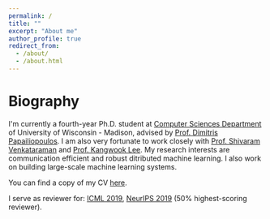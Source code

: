 ```yaml
---
permalink: /
title: ""
excerpt: "About me"
author_profile: true
redirect_from: 
  - /about/
  - /about.html
---
```


Biography
======
I'm currently a fourth-year Ph.D. student at [Computer Sciences Department](https://www.cs.wisc.edu/) of University of Wisconsin - Madison, advised by [Prof. Dimitris Papailiopoulos](http://papail.io/). I am also very fortunate to work closely with [Prof. Shivaram Venkataraman](http://shivaram.org/) and [Prof. Kangwook Lee](http://kangwooklee.com/). My research interests are communication efficient and robust ditributed machine learning. I also work on building large-scale machine learning systems.

You can find a copy of my CV [here](http://pages.cs.wisc.edu/~hongyiwang/cv/hwang_cv.pdf).

I serve as reviewer for: [ICML 2019](https://icml.cc/), [NeurIPS 2019](https://nips.cc/) (50% highest-scoring reviewer).
